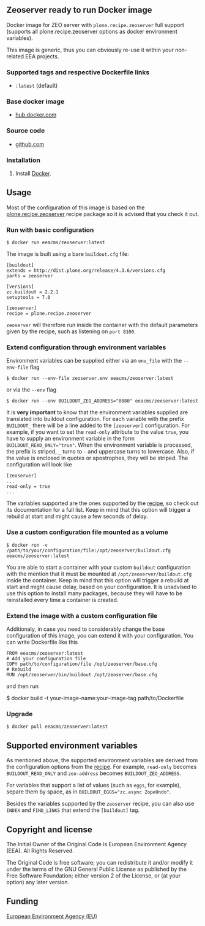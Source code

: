 ## Zeoserver ready to run Docker image

Docker image for ZEO server with `plone.recipe.zeoserver` full support
(supports all plone.recipe.zeoserver options as docker environment variables).

This image is generic, thus you can obviously re-use it within
your non-related EEA projects.

### Supported tags and respective Dockerfile links

  -  `:latest` (default)


### Base docker image

 - [hub.docker.com](https://registry.hub.docker.com/u/eeacms/zeoserver)


### Source code

  - [github.com](http://github.com/eea/eea.docker.zeoserver)


### Installation

1. Install [Docker](https://www.docker.com/).


## Usage

Most of the configuration of this image is based on the 
[plone.recipe.zeoserver](https://pypi.python.org/pypi/plone.recipe.zeoserver)
recipe package so it is advised that you check it out.

### Run with basic configuration

    $ docker run eeacms/zeoserver:latest

The image is built using a bare `buildout.cfg` file:

    [buildout]
    extends = http://dist.plone.org/release/4.3.6/versions.cfg
    parts = zeoserver

    [versions]
    zc.buildout = 2.2.1
    setuptools = 7.0

    [zeoserver]
    recipe = plone.recipe.zeoserver

`zeoserver` will therefore run inside the container with the default parameters given
by the recipe, such as listening on `port 8100`.

### Extend configuration through environment variables

Environment variables can be supplied either via an `env_file` with the `--env-file` flag
    
    $ docker run --env-file zeoserver.env eeacms/zeoserver:latest

or via the `--env` flag

    $ docker run --env BUILDOUT_ZEO_ADDRESS="8080" eeacms/zeoserver:latest

It is **very important** to know that the environment variables supplied are translated
into buildout configuration. For each variable with the prefix `BUILDOUT_` there will be
a line added to the `[zeoserver]` configuration. For example, if you want to set the
`read-only` attribute to the value `true`, you have to supply an environment variable
in the form `BUILDOUT_READ_ONLY="true"`. When the environment variable is processed,
the prefix is striped, `_` turns to `-` and uppercase turns to lowercase. Also, if the
value is enclosed in quotes or apostrophes, they will be striped. The configuration will
look like

    [zeoserver]
    ...
    read-only = true
    ...

The variables supported are the ones supported by the [recipe](https://pypi.python.org/pypi/plone.recipe.zeoserver),
so check out its documentation for a full list. Keep in mind that this option will trigger
a rebuild at start and might cause a few seconds of delay.

### Use a custom configuration file mounted as a volume

    $ docker run -v /path/to/your/configuration/file:/opt/zeoserver/buildout.cfg eeacms/zeoserver:latest

You are able to start a container with your custom `buildout` configuration with the mention
that it must be mounted at `/opt/zeoserver/buildout.cfg` inside the container. Keep in mind
that this option will trigger a rebuild at start and might cause delay, based on your
configuration. It is unadvised to use this option to install many packages, because they will
have to be reinstalled every time a container is created.


### Extend the image with a custom configuration file

Additionaly, in case you need to considerably change the base configuration of this image,
you can extend it with your configuration. You can write Dockerfile like this

    FROM eeacms/zeoserver:latest
    # Add your configuration file
    COPY path/to/configuration/file /opt/zeoserver/base.cfg
    # Rebuild
    RUN /opt/zeoserver/bin/buildout /opt/zeoserver/base.cfg

and then run

   $ docker build -t your-image-name:your-image-tag path/to/Dockerfile


### Upgrade

    $ docker pull eeacms/zeoserver:latest


## Supported environment variables ##

As mentioned above, the supported environment variables are derived from the configuration options
from the [recipe](https://pypi.python.org/pypi/plone.recipe.zeoserver). For example, `read-only`
becomes `BUILDOUT_READ_ONLY` and `zeo-address` becomes `BUILDOUT_ZEO_ADDRESS`.

For variables that support a list of values (such as `eggs`, for example), separe them by space, as
in `BUILDOUT_EGGS="zc.async ZopeUndo"`.

Besides the variables supported by the `zeoserver` recipe, you can also use `INDEX` and `FIND_LINKS`
that extend the `[buildout]` tag.

## Copyright and license

The Initial Owner of the Original Code is European Environment Agency (EEA).
All Rights Reserved.

The Original Code is free software;
you can redistribute it and/or modify it under the terms of the GNU
General Public License as published by the Free Software Foundation;
either version 2 of the License, or (at your option) any later
version.


## Funding

[European Environment Agency (EU)](http://eea.europa.eu)
